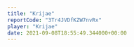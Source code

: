 ```yaml
---
title: "Krijae"
reportCode: "3Tr4JVDfKZW7nvRx"
player: "Krijae"
date: 2021-09-08T18:55:49.344000+00:00
---
```

